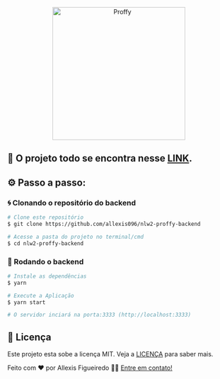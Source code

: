 <p align="center"><img  alt="Proffy" src="https://imgur.com/NJ0nj3K.png" width="300" /></p>

## 🚀 O projeto todo se encontra nesse [LINK](https://github.com/allexis096/nlw2-proffy-web).

## ⚙️ Passo a passo:

### 🌀 Clonando o repositório do backend

```bash
# Clone este repositório
$ git clone https://github.com/allexis096/nlw2-proffy-backend

# Acesse a pasta do projeto no terminal/cmd
$ cd nlw2-proffy-backend
```

### 🧭 Rodando o backend

```bash
# Instale as dependências
$ yarn

# Execute a Aplicação
$ yarn start

# O servidor inciará na porta:3333 (http://localhost:3333)
```
## 📝 Licença

Este projeto esta sobe a licença MIT. Veja a [LICENÇA][license] para saber mais.

Feito com ❤️ por Allexis Figueiredo 👋🏽 [Entre em contato!](https://www.linkedin.com/in/allexis-figueiredo/)

[license]: https://opensource.org/licenses/MIT